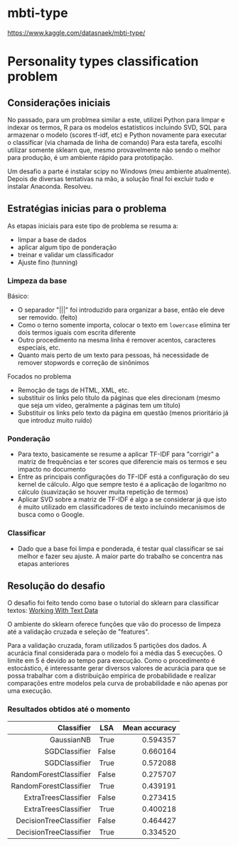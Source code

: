 # mbti-type
https://www.kaggle.com/datasnaek/mbti-type/

# Personality types classification problem

## Considerações iniciais

No passado, para um problmea similar a este, utilizei Python para limpar e indexar os termos, R para os modelos estatísticos incluindo SVD, SQL para armazenar o modelo (scores tf-idf, etc) e Python novamente para executar o classificar (via chamada de linha de comando)
Para esta tarefa, escolhi utilizar somente sklearn que, mesmo provavelmente não sendo o melhor para produção, é um ambiente rápido para prototipação.

Um desafio a parte é instalar scipy no Windows (meu ambiente atualmente). Depois de diversas tentativas na mão, a solução final foi excluir tudo e instalar Anaconda. Resolveu.

## Estratégias inicias para o problema

As etapas iniciais para este tipo de problema se resuma a:
 * limpar a base de dados
 * aplicar algum tipo de ponderação
 * treinar e validar um classificador
 * Ajuste fino (tunning)

### Limpeza da base

Básico:

 * O separador "|||" foi introduzido para organizar a base, então ele deve ser removido. (feito)
 * Como o terno somente importa, colocar o texto em `lowercase` elimina ter dois termos iguais com escrita diferente
 * Outro procedimento na mesma linha é remover acentos, caracteres especiais, etc.
 * Quanto mais perto de um texto para pessoas, há necessidade de remover stopwords e correção de sinônimos

Focados no problema
* Remoção de tags de HTML, XML, etc.
* substituir os links pelo título da páginas que eles direcionam (mesmo que seja um vídeo, geralmente a páginas tem um título)
* Substituir os links pelo texto da página em questão (menos prioritário já que introduz muito ruído)

### Ponderação

 * Para texto, basicamente se resume a aplicar TF-IDF para "corrigir" a matriz de frequências e ter scores que diferencie mais os termos e seu impacto no documento
 * Entre as principais configurações do TF-IDF está a configuração do seu kernel de cálculo. Algo que sempre testo é a aplicação de logaritmo no cálculo (suavização se houver muita repetição de termos)
 * Aplicar SVD sobre a matriz de TF-IDF é algo a se considerar já que isto é muito utilizado em classificadores de texto incluíndo mecanismos de busca como o Google.


### Classificar

 * Dado que a base foi limpa e ponderada, é testar qual classificar se sai melhor e fazer seu ajuste. A maior parte do trabalho se concentra nas etapas anteriores

## Resolução do desafio

O desafio foi feito tendo como base o tutorial do sklearn para classificar textos:
[Working With Text Data](http://scikit-learn.org/stable/tutorial/text_analytics/working_with_text_data.html)

O ambiente do sklearn oferece funções que vão do processo de limpeza até a validação cruzada e seleção de "features".

Para a validação cruzada, foram utilizados 5 partições dos dados. A acurácia final considerada para o modelo foi a média das 5 execuções. O limite em 5 é devido ao tempo para execução. Como o procedimento é estocástico, é interessante gerar diversos valores de acurácia para que se possa trabalhar com a distribuição empírica de probabilidade e realizar comparações entre modelos pela curva de probabilidade e não apenas por uma execução.

### Resultados obtidos até o momento


| Classifier | LSA | Mean accuracy |
|-:|:-:|-:|
| GaussianNB | True | 0.594357 |
| SGDClassifier | False | 0.660164 |
| SGDClassifier | True | 0.572088 |
| RandomForestClassifier | False | 0.275707 |
| RandomForestClassifier | True | 0.439191 |
| ExtraTreesClassifier | False | 0.273415 |
| ExtraTreesClassifier | True | 0.400218 |
| DecisionTreeClassifier | False | 0.464427 |
| DecisionTreeClassifier | True | 0.334520 |











